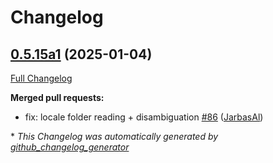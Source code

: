 # Changelog

## [0.5.15a1](https://github.com/OpenVoiceOS/ovos-skill-wikipedia/tree/0.5.15a1) (2025-01-04)

[Full Changelog](https://github.com/OpenVoiceOS/ovos-skill-wikipedia/compare/0.5.14...0.5.15a1)

**Merged pull requests:**

- fix: locale folder reading + disambiguation [\#86](https://github.com/OpenVoiceOS/ovos-skill-wikipedia/pull/86) ([JarbasAl](https://github.com/JarbasAl))



\* *This Changelog was automatically generated by [github_changelog_generator](https://github.com/github-changelog-generator/github-changelog-generator)*
